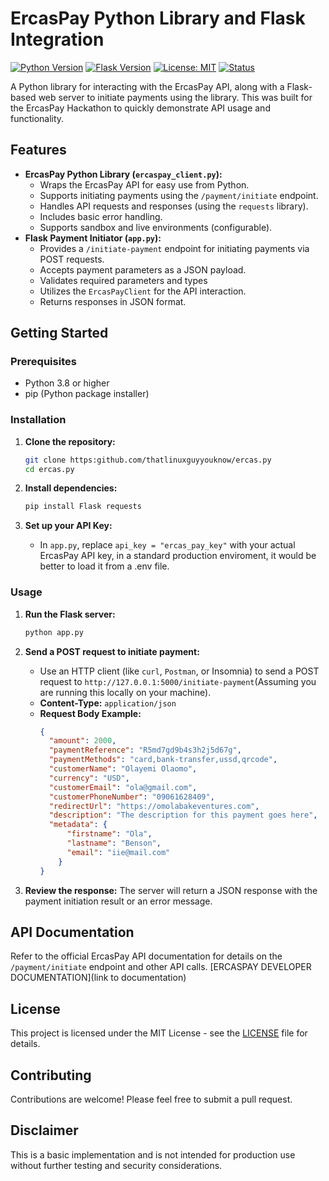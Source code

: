 # ErcasPay Python Library and Flask Integration

[![Python Version](https://img.shields.io/badge/python-3.8+-blue.svg)](https://www.python.org/downloads/)
[![Flask Version](https://img.shields.io/badge/flask-2.0+-blue.svg)](https://flask.palletsprojects.com/en/2.3.x/)
[![License: MIT](https://img.shields.io/badge/License-MIT-yellow.svg)](https://opensource.org/licenses/MIT)
[![Status](https://img.shields.io/badge/status-development-orange.svg)](#)

A Python library for interacting with the ErcasPay API, along with a Flask-based web server to initiate payments using the library. This was built for the ErcasPay Hackathon to quickly demonstrate API usage and functionality.

## Features

*   **ErcasPay Python Library (`ercaspay_client.py`):**
    *   Wraps the ErcasPay API for easy use from Python.
    *   Supports initiating payments using the `/payment/initiate` endpoint.
    *   Handles API requests and responses (using the `requests` library).
    *   Includes basic error handling.
    *   Supports sandbox and live environments (configurable).
*   **Flask Payment Initiator (`app.py`):**
    *   Provides a `/initiate-payment` endpoint for initiating payments via POST requests.
    *   Accepts payment parameters as a JSON payload.
    *   Validates required parameters and types
    *   Utilizes the `ErcasPayClient` for the API interaction.
    *   Returns responses in JSON format.

## Getting Started

### Prerequisites

*   Python 3.8 or higher
*   pip (Python package installer)

### Installation

1.  **Clone the repository:**

    ```bash
    git clone https:github.com/thatlinuxguyyouknow/ercas.py
    cd ercas.py
    ```

2.  **Install dependencies:**

    ```bash
    pip install Flask requests
    ```

3.  **Set up your API Key:**
    *   In `app.py`, replace `api_key = "ercas_pay_key"` with your actual ErcasPay API key, in a standard production enviroment, it would be better to load it from a .env file.

### Usage

1.  **Run the Flask server:**

    ```bash
    python app.py
    ```

2.  **Send a POST request to initiate payment:**

    *   Use an HTTP client (like `curl`, `Postman`, or Insomnia) to send a POST request to `http://127.0.0.1:5000/initiate-payment`(Assuming you are running this locally on your machine).
    *   **Content-Type:** `application/json`
    *   **Request Body Example:**
        ```json
        {
          "amount": 2000,
          "paymentReference": "R5md7gd9b4s3h2j5d67g",
          "paymentMethods": "card,bank-transfer,ussd,qrcode",
          "customerName": "Olayemi Olaomo",
          "currency": "USD",
          "customerEmail": "ola@gmail.com",
          "customerPhoneNumber": "09061628409",
          "redirectUrl": "https://omolabakeventures.com",
          "description": "The description for this payment goes here",
          "metadata": {
              "firstname": "Ola",
              "lastname": "Benson",
              "email": "iie@mail.com"
            }
        }
        ```
3.  **Review the response:** The server will return a JSON response with the payment initiation result or an error message.

## API Documentation

Refer to the official ErcasPay API documentation for details on the `/payment/initiate` endpoint and other API calls.
[ERCASPAY DEVELOPER DOCUMENTATION](link to documentation)

## License

This project is licensed under the MIT License - see the [LICENSE](LICENSE) file for details.

## Contributing

Contributions are welcome! Please feel free to submit a pull request.

## Disclaimer

This is a basic implementation and is not intended for production use without further testing and security considerations.